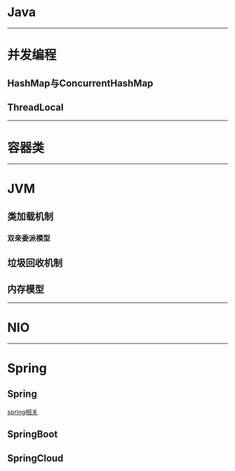 # Java

---
# 并发编程
## HashMap与ConcurrentHashMap
## ThreadLocal

---
# 容器类


---
# JVM
## 类加载机制

### 双亲委派模型

## 垃圾回收机制

## 内存模型

---

# NIO

---

# Spring
## Spring
[spring相关](./spring/spring.md)
## SpringBoot

## SpringCloud